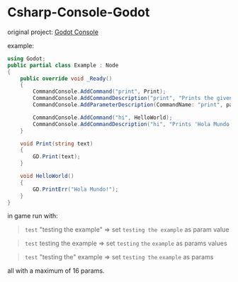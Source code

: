 # Csharp-Console-Godot
original project:
[Godot Console](https://github.com/jitspoe/godot-console)

example:
```c#
using Godot;
public partial class Example : Node
{
    public override void _Ready()
    {
        CommandConsole.AddCommand("print", Print);
        CommandConsole.AddCommandDescription("print", "Prints the given text in the console.");
        CommandConsole.AddParameterDescription(CommandName: "print", param:"text", description:"The text to print.");

        CommandConsole.AddCommand("hi", HelloWorld);
        CommandConsole.AddCommandDescription("hi", "Prints 'Hola Mundo!' in the console.");
    }

    void Print(string text)
    {
        GD.Print(text);
    }

    void HelloWorld()
    {
        GD.PrintErr("Hola Mundo!");
    }
}

```

in game run with:
> `test` "testing the example" => set `testing the example` as param value

> `test` testing the example => set `testing` `the` `example` as params values

> `test` "testing the" example => set `testing the` `example` as params

all with a maximum of 16 params.
